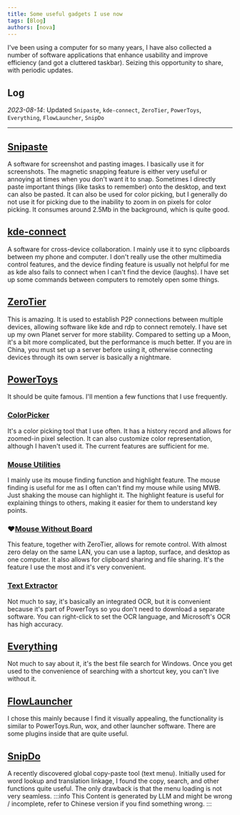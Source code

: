 ```yaml
---
title: Some useful gadgets I use now
tags: [Blog]
authors: [nova]
---
```


I've been using a computer for so many years, I have also collected a number of software applications that enhance usability and improve efficiency (and got a cluttered taskbar). Seizing this opportunity to share, with periodic updates.

<!--truncate-->

## Log

_2023-08-14_: Updated `Snipaste`, `kde-connect`, `ZeroTier`, `PowerToys`, `Everything`, `FlowLauncher`, `SnipDo`

---

## [Snipaste](https://www.snipaste.com/)

A software for screenshot and pasting images. I basically use it for screenshots. The magnetic snapping feature is either very useful or annoying at times when you don't want it to snap. Sometimes I directly paste important things (like tasks to remember) onto the desktop, and text can also be pasted. It can also be used for color picking, but I generally do not use it for picking due to the inability to zoom in on pixels for color picking. It consumes around 2.5Mb in the background, which is quite good.

## [kde-connect](https://kdeconnect.kde.org/)

A software for cross-device collaboration. I mainly use it to sync clipboards between my phone and computer. I don't really use the other multimedia control features, and the device finding feature is usually not helpful for me as kde also fails to connect when I can't find the device (laughs). I have set up some commands between computers to remotely open some things.

## [ZeroTier](https://www.zerotier.com/)

This is amazing. It is used to establish P2P connections between multiple devices, allowing software like kde and rdp to connect remotely. I have set up my own Planet server for more stability. Compared to setting up a Moon, it's a bit more complicated, but the performance is much better. If you are in China, you must set up a server before using it, otherwise connecting devices through its own server is basically a nightmare.

## [PowerToys](https://learn.microsoft.com/zh-cn/windows/powertoys/)

It should be quite famous. I'll mention a few functions that I use frequently.

### [ColorPicker](https://learn.microsoft.com/zh-cn/windows/powertoys/color-picker)

It's a color picking tool that I use often. It has a history record and allows for zoomed-in pixel selection. It can also customize color representation, although I haven't used it. The current features are sufficient for me.

### [Mouse Utilities](https://learn.microsoft.com/zh-cn/windows/powertoys/mouse-utilities)

I mainly use its mouse finding function and highlight feature. The mouse finding is useful for me as I often can't find my mouse while using MWB. Just shaking the mouse can highlight it. The highlight feature is useful for explaining things to others, making it easier for them to understand key points.

### ♥[Mouse Without Board](https://learn.microsoft.com/zh-cn/windows/powertoys/mouse-without-borders)

This feature, together with ZeroTier, allows for remote control. With almost zero delay on the same LAN, you can use a laptop, surface, and desktop as one computer. It also allows for clipboard sharing and file sharing. It's the feature I use the most and it's very convenient.

### [Text Extractor](https://learn.microsoft.com/zh-cn/windows/powertoys/text-extractor)

Not much to say, it's basically an integrated OCR, but it is convenient because it's part of PowerToys so you don't need to download a separate software. You can right-click to set the OCR language, and Microsoft's OCR has high accuracy.

## [Everything](https://www.voidtools.com/zh-cn/support/everything/)

Not much to say about it, it's the best file search for Windows. Once you get used to the convenience of searching with a shortcut key, you can't live without it.

## [FlowLauncher](https://www.flowlauncher.com/)

I chose this mainly because I find it visually appealing, the functionality is similar to PowerToys.Run, wox, and other launcher software. There are some plugins inside that are quite useful.

## [SnipDo](https://snipdo-app.com/)

A recently discovered global copy-paste tool (text menu). Initially used for word lookup and translation linkage, I found the copy, search, and other functions quite useful. The only drawback is that the menu loading is not very seamless.
:::info
This Content is generated by LLM and might be wrong / incomplete, refer to Chinese version if you find something wrong.
:::

<!-- AI -->
